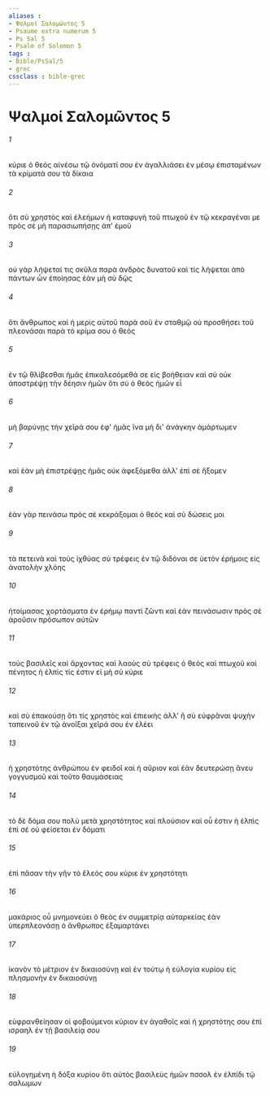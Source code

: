 ```yaml
---
aliases : 
- Ψαλμοί Σαλoμῶντος 5
- Psaume extra numerum 5
- Ps Sal 5
- Psalm of Solomon 5
tags : 
- Bible/PsSal/5
- grec
cssclass : bible-grec
---
```


# Ψαλμοί Σαλoμῶντος 5

###### 1
κύριε ὁ θεός αἰνέσω τῷ ὀνόματί σου ἐν ἀγαλλιάσει ἐν μέσῳ ἐπισταμένων τὰ κρίματά σου τὰ δίκαια
###### 2
ὅτι σὺ χρηστὸς καὶ ἐλεήμων ἡ καταφυγὴ τοῦ πτωχοῦ ἐν τῷ κεκραγέναι με πρὸς σὲ μὴ παρασιωπήσῃς ἀπ' ἐμοῦ
###### 3
οὐ γὰρ λήψεταί τις σκῦλα παρὰ ἀνδρὸς δυνατοῦ καὶ τίς λήψεται ἀπὸ πάντων ὧν ἐποίησας ἐὰν μὴ σὺ δῷς
###### 4
ὅτι ἄνθρωπος καὶ ἡ μερὶς αὐτοῦ παρὰ σοῦ ἐν σταθμῷ οὐ προσθήσει τοῦ πλεονάσαι παρὰ τὸ κρίμα σου ὁ θεός
###### 5
ἐν τῷ θλίβεσθαι ἡμᾶς ἐπικαλεσόμεθά σε εἰς βοήθειαν καὶ σὺ οὐκ ἀποστρέψῃ τὴν δέησιν ἡμῶν ὅτι σὺ ὁ θεὸς ἡμῶν εἶ
###### 6
μὴ βαρύνῃς τὴν χεῖρά σου ἐφ' ἡμᾶς ἵνα μὴ δι' ἀνάγκην ἁμάρτωμεν
###### 7
καὶ ἐὰν μὴ ἐπιστρέψῃς ἡμᾶς οὐκ ἀφεξόμεθα ἀλλ' ἐπὶ σὲ ἥξομεν
###### 8
ἐὰν γὰρ πεινάσω πρὸς σὲ κεκράξομαι ὁ θεός καὶ σὺ δώσεις μοι
###### 9
τὰ πετεινὰ καὶ τοὺς ἰχθύας σὺ τρέφεις ἐν τῷ διδόναι σε ὑετὸν ἐρήμοις εἰς ἀνατολὴν χλόης
###### 10
ἡτοίμασας χορτάσματα ἐν ἐρήμῳ παντὶ ζῶντι καὶ ἐὰν πεινάσωσιν πρὸς σὲ ἀροῦσιν πρόσωπον αὐτῶν
###### 11
τοὺς βασιλεῖς καὶ ἄρχοντας καὶ λαοὺς σὺ τρέφεις ὁ θεός καὶ πτωχοῦ καὶ πένητος ἡ ἐλπὶς τίς ἐστιν εἰ μὴ σύ κύριε
###### 12
καὶ σὺ ἐπακούσῃ ὅτι τίς χρηστὸς καὶ ἐπιεικὴς ἀλλ' ἢ σὺ εὐφρᾶναι ψυχὴν ταπεινοῦ ἐν τῷ ἀνοῖξαι χεῖρά σου ἐν ἐλέει
###### 13
ἡ χρηστότης ἀνθρώπου ἐν φειδοῖ καὶ ἡ αὔριον καὶ ἐὰν δευτερώσῃ ἄνευ γογγυσμοῦ καὶ τοῦτο θαυμάσειας
###### 14
τὸ δὲ δόμα σου πολὺ μετὰ χρηστότητος καὶ πλούσιον καὶ οὗ ἐστιν ἡ ἐλπὶς ἐπὶ σέ οὐ φείσεται ἐν δόματι
###### 15
ἐπὶ πᾶσαν τὴν γῆν τὸ ἔλεός σου κύριε ἐν χρηστότητι
###### 16
μακάριος οὗ μνημονεύει ὁ θεὸς ἐν συμμετρίᾳ αὐταρκείας ἐὰν ὑπερπλεονάσῃ ὁ ἄνθρωπος ἐξαμαρτάνει
###### 17
ἱκανὸν τὸ μέτριον ἐν δικαιοσύνῃ καὶ ἐν τούτῳ ἡ εὐλογία κυρίου εἰς πλησμονὴν ἐν δικαιοσύνῃ
###### 18
εὐφρανθείησαν οἱ φοβούμενοι κύριον ἐν ἀγαθοῖς καὶ ἡ χρηστότης σου ἐπὶ ισραηλ ἐν τῇ βασιλείᾳ σου
###### 19
εὐλογημένη ἡ δόξα κυρίου ὅτι αὐτὸς βασιλεὺς ἡμῶν πσσολ ἐν ἐλπίδι τῷ σαλωμων
